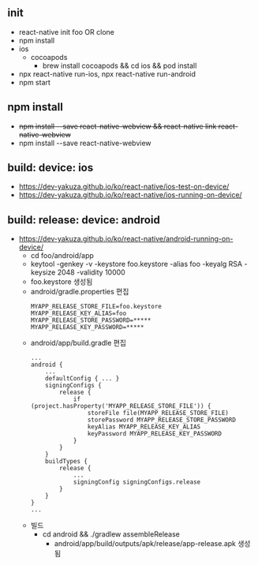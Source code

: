 ## init
* react-native init foo OR clone
* npm install
* ios
    * cocoapods
        * brew install cocoapods && cd ios && pod install
* npx react-native run-ios, npx react-native run-android
* npm start


## npm install
* ~~npm install --save react-native-webview && react-native link react-native-webview~~
* npm install --save react-native-webview


## build: device: ios
* https://dev-yakuza.github.io/ko/react-native/ios-test-on-device/
* https://dev-yakuza.github.io/ko/react-native/ios-running-on-device/


## build: release: device: android
* https://dev-yakuza.github.io/ko/react-native/android-running-on-device/ 
    * cd foo/android/app 
    * keytool -genkey -v -keystore foo.keystore -alias foo -keyalg RSA -keysize 2048 -validity 10000 
    * foo.keystore 생성됨 
    * android/gradle.properties 편집 
        ```
        MYAPP_RELEASE_STORE_FILE=foo.keystore
        MYAPP_RELEASE_KEY_ALIAS=foo
        MYAPP_RELEASE_STORE_PASSWORD=*****
        MYAPP_RELEASE_KEY_PASSWORD=*****
        ```
    * android/app/build.gradle 편집
        ```
        ...
        android {
            ...
            defaultConfig { ... }
            signingConfigs {
                release {
                    if (project.hasProperty('MYAPP_RELEASE_STORE_FILE')) {
                        storeFile file(MYAPP_RELEASE_STORE_FILE)
                        storePassword MYAPP_RELEASE_STORE_PASSWORD
                        keyAlias MYAPP_RELEASE_KEY_ALIAS
                        keyPassword MYAPP_RELEASE_KEY_PASSWORD
                    }
                }
            }
            buildTypes {
                release {
                    ...
                    signingConfig signingConfigs.release
                }
            }
        }
        ...
        ```
    * 빌드
        *  cd android && ./gradlew assembleRelease
            * android/app/build/outputs/apk/release/app-release.apk 생성됨
            
